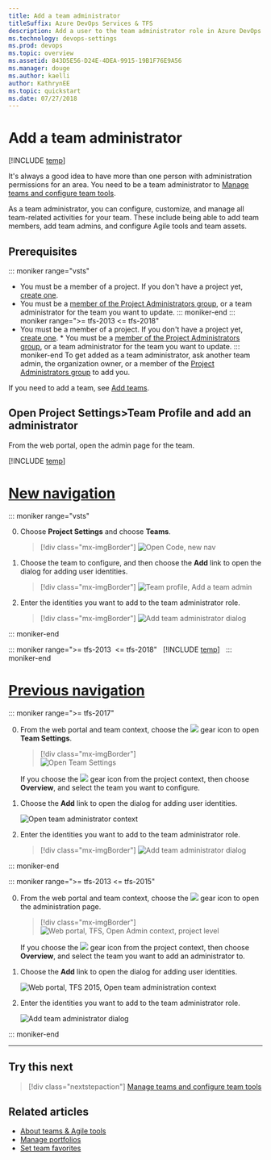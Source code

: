 ```yaml
---
title: Add a team administrator 
titleSuffix: Azure DevOps Services & TFS
description: Add a user to the team administrator role in Azure DevOps Services & Team Foundation Server   
ms.technology: devops-settings
ms.prod: devops
ms.topic: overview
ms.assetid: 843D5E56-D24E-4DEA-9915-19B1F76E9A56
ms.manager: douge
ms.author: kaelli
author: KathrynEE
ms.topic: quickstart
ms.date: 07/27/2018
---
```


# Add a team administrator 

[!INCLUDE [temp](../../_shared/version-vsts-tfs-all-versions.md)]


<a id="add-team-admin">  </a>  

It's always a good idea to have more than one person with administration permissions for an area. You need to be a team administrator to [Manage teams and configure team tools](manage-teams.md). 

As a team administrator, you can configure, customize, and manage all team-related activities for your team. These include being able to add team members, add team admins, and configure Agile tools and team assets. 


<a name="permissions"></a>
## Prerequisites

::: moniker range="vsts"
* You must be a member of a project. If you don't have a project yet, [create one](../projects/create-project.md). 
* You must be a [member of the Project Administrators group](../security/set-project-collection-level-permissions.md), or a team administrator for the team you want to update. 
::: moniker-end
::: moniker range=">= tfs-2013 <= tfs-2018"
* You must be a member of a project. If you don't have a project yet, [create one](../projects/create-project.md). * You must be a [member of the Project Administrators group](../security/set-project-collection-level-permissions.md), or a team administrator for the team you want to update. 
::: moniker-end
To get added as a team administrator, ask another team admin, the organization owner, or a member of the [Project Administrators group](../security/set-project-collection-level-permissions.md) to add you.  

If you need to add a team, see [Add teams](add-teams.md).

<a id="open-admin-context">  </a>
## Open Project Settings>Team Profile and add an administrator

From the web portal, open the admin page for the team. 

[!INCLUDE [temp](../../_shared/new-navigation.md)]  


# [New navigation](#tab/new-nav)

::: moniker range="vsts"  

0. Choose **Project Settings** and choose **Teams**. 

	> [!div class="mx-imgBorder"]
	> ![Open Code, new nav](_img/add-team/open-project-settings-teams-new-nav.png) 

0. Choose the team to configure, and then choose the **Add** link to open the dialog for adding user identities. 

	> [!div class="mx-imgBorder"]
	> ![Team profile, Add a team admin](_img/add-team-admin/team-profile-choose-add-admin.png)  

0. Enter the identities you want to add to the team administrator role.     
	    
	> [!div class="mx-imgBorder"]
	> ![Add team administrator dialog](_img/add-team-admin/add-team-admin-dialog.png)
   
::: moniker-end  

::: moniker range=">= tfs-2013  <= tfs-2018"  
[!INCLUDE [temp](../../_shared/new-navigation-not-supported.md)]  
::: moniker-end  


# [Previous navigation](#tab/previous-nav)

::: moniker range=">= tfs-2017"  

0. From the web portal and team context, choose the ![](../../_img/icons/gear_icon.png) gear icon to open **Team Settings**.

	> [!div class="mx-imgBorder"]  
	> ![Open Team Settings](_img/add-team-admin/open-team-settings-horz.png)

	If you choose the ![](../../_img/icons/gear_icon.png) gear icon from the project context, then choose **Overview**, and select the team you want to configure.   

0. Choose the **Add** link to open the dialog for adding user identities.  

	![Open team administrator context](_img/add-team/admin-link.png)  
   
0. Enter the identities you want to add to the team administrator role.   

	> [!div class="mx-imgBorder"]
	> ![Add team administrator dialog](_img/add-team-admin/add-team-admin-dialog.png)
   
::: moniker-end     


::: moniker range=">= tfs-2013 <= tfs-2015"  

0. From the web portal and team context, choose the ![](../../_img/icons/gear_icon.png) gear icon to open the administration page.

	> [!div class="mx-imgBorder"]  
	> ![Web portal, TFS, Open Admin context, project level](../../_shared/_img/settings/open-admin-page-tfs2015.png)

	If you choose the ![](../../_img/icons/gear_icon.png) gear icon from the project context, then choose **Overview**, and select the team you want to add an administrator to.   

0. Choose the **Add** link to open the dialog for adding user identities.    
  
	![Web portal, TFS 2015, Open team administration context](_img/add-team/add-account-as-team-admin.png)

0. Enter the identities you want to add to the team administrator role.     

	![Add team administrator dialog](_img/add-team/team-admin-dialog.png)    
	
::: moniker-end  

---   

## Try this next  

> [!div class="nextstepaction"]
> [Manage teams and configure team tools](manage-teams.md) 

## Related articles

- [About teams & Agile tools](../../organizations/settings/about-teams-and-settings.md)
- [Manage portfolios](../../boards/plans/portfolio-management.md)
- [Set team favorites](../../project/navigation/set-favorites.md) 